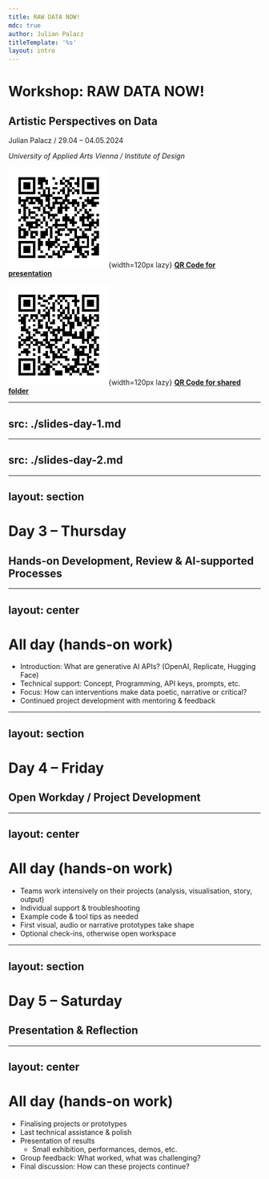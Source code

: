 ```yaml
---
title: RAW DATA NOW!
mdc: true
author: Julian Palacz
titleTemplate: '%s'
layout: intro
---
```


# Workshop: RAW DATA NOW!

## Artistic Perspectives on Data

Julian Palacz / 29.04 – 04.05.2024

*University of Applied Arts Vienna / Institute of Design*

<div class="flex gap-8">

![QR Code for presentation](/qr-github-repo.png){width=120px lazy}
[**QR Code for presentation**](http://dreerr.github.io/raw-data-now-presentation/)

![QR Code for shared folder](/qr-shared-folder.png){width=120px lazy}
[**QR Code for shared folder**](https://base.uni-ak.ac.at/cloud/index.php/f/21006623)

</div>



---
src: ./slides-day-1.md
---

---
src: ./slides-day-2.md
---

---
layout: section
---

# Day 3 – Thursday
## Hands-on Development, Review & AI-supported Processes

---
layout: center
---

# **All day (hands-on work)**
- Introduction: What are generative AI APIs? (OpenAI, Replicate, Hugging Face)
- Technical support: Concept, Programming, API keys, prompts, etc.
- Focus: How can interventions make data poetic, narrative or critical?
- Continued project development with mentoring & feedback

---
layout: section
---

# Day 4 – Friday
## Open Workday / Project Development

---
layout: center
---

# **All day (hands-on work)**
- Teams work intensively on their projects (analysis, visualisation, story, output)
- Individual support & troubleshooting
- Example code & tool tips as needed
- First visual, audio or narrative prototypes take shape
- Optional check-ins, otherwise open workspace

---
layout: section
---

# Day 5 – Saturday
## Presentation & Reflection

---
layout: center
---

# **All day (hands-on work)**
- Finalising projects or prototypes
- Last technical assistance & polish
- Presentation of results
	- Small exhibition, performances, demos, etc.
- Group feedback: What worked, what was challenging?
- Final discussion: How can these projects continue?